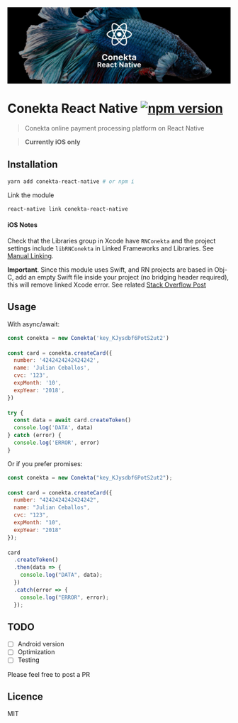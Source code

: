 <img src="https://raw.githubusercontent.com/nuremx/conekta-react-native/master/assets/banner.jpg" align="center" alt="Conekta React Native banner" />

# Conekta React Native [![npm version](https://badge.fury.io/js/conekta-react-native.svg)](https://badge.fury.io/js/conekta-react-native)

> Conekta online payment processing platform on React Native

> **Currently iOS only**

## Installation

```bash
yarn add conekta-react-native # or npm i
```

Link the module

```bash
react-native link conekta-react-native
```

#### iOS Notes

Check that the Libraries group in Xcode have `RNConekta` and the project settings include `libRNConekta` in Linked Frameworks and Libraries. See [Manual Linking](https://facebook.github.io/react-native/docs/linking-libraries-ios).

**Important**. Since this module uses Swift, and RN projects are based in Obj-C, add an empty Swift file inside your project (no bridging header required), this will remove linked Xcode error. See related [Stack Overflow Post](https://stackoverflow.com/questions/50096025/it-gives-errors-when-using-swift-static-library-with-objective-c-project)

## Usage

With async/await:

```javascript
const conekta = new Conekta('key_KJysdbf6PotS2ut2')

const card = conekta.createCard({
  number: '4242424242424242',
  name: 'Julian Ceballos',
  cvc: '123',
  expMonth: '10',
  expYear: '2018',
})

try {
  const data = await card.createToken()
  console.log('DATA', data)
} catch (error) {
  console.log('ERROR', error)
}
```

Or if you prefer promises:

```javascript
const conekta = new Conekta("key_KJysdbf6PotS2ut2");

const card = conekta.createCard({
  number: "4242424242424242",
  name: "Julian Ceballos",
  cvc: "123",
  expMonth: "10",
  expYear: "2018"
});

card
  .createToken()
  .then(data => {
    console.log("DATA", data);
  })
  .catch(error => {
    console.log("ERROR", error);
  });
```

## TODO

- [ ] Android version
- [ ] Optimization
- [ ] Testing

Please feel free to post a PR

## Licence

MIT
